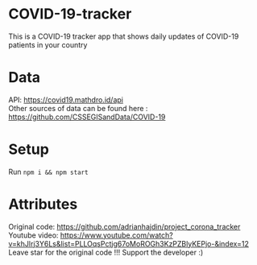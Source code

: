 # COVID-19-tracker
This is a COVID-19 tracker app that shows daily updates of COVID-19 patients in your country

# Data 
API: https://covid19.mathdro.id/api  
Other sources of data can be found here : https://github.com/CSSEGISandData/COVID-19

# Setup
Run ```npm i && npm start``` 

# Attributes 
Original code: https://github.com/adrianhajdin/project_corona_tracker  
Youtube video: https://www.youtube.com/watch?v=khJlrj3Y6Ls&list=PLLOqsPctjg67oMoROGh3KzPZBlyKEPjo-&index=12  
Leave star for the original code !!!  Support the developer :)  
